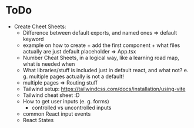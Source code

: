 # ToDo
- Create Cheet Sheets:
    - Difference between default exports, and named ones => default keyword
    - example on how to create + add the first component + what files actually are just default placeholder => App.tsx
    - Number Cheat Sheets, in a logical way, like a learning road map, what is needed when
    - What libraries/stuff is included just in default react, and what not? e. g. multiple pages actually is not a default!
    - multiple pages => Routing stuff
    - Tailwind setup: https://tailwindcss.com/docs/installation/using-vite
    - Tailwind cheat sheet :D
    - How to get user inputs (e. g. forms)
        - controlled vs uncontrolled inputs
    - common React input events
    - React States